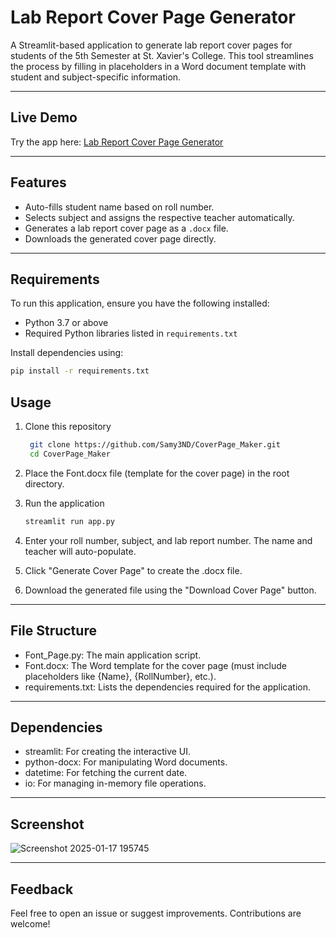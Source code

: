 # Lab Report Cover Page Generator

A Streamlit-based application to generate lab report cover pages for students of the 5th Semester at St. Xavier's College. This tool streamlines the process by filling in placeholders in a Word document template with student and subject-specific information.

---
## Live Demo

Try the app here: [Lab Report Cover Page Generator](https://cpmaker.streamlit.app/)

---
## Features

- Auto-fills student name based on roll number.
- Selects subject and assigns the respective teacher automatically.
- Generates a lab report cover page as a `.docx` file.
- Downloads the generated cover page directly.

---

## Requirements

To run this application, ensure you have the following installed:

- Python 3.7 or above
- Required Python libraries listed in `requirements.txt`

Install dependencies using:

```bash
pip install -r requirements.txt
```
## Usage

 1. Clone this repository

    ```bash
     git clone https://github.com/Samy3ND/CoverPage_Maker.git
     cd CoverPage_Maker
     ```

 2. Place the Font.docx file (template for the cover page) in the root directory.

 3. Run the application
     ```bash
     streamlit run app.py
     ```

 4. Enter your roll number, subject, and lab report number. The name and teacher will auto-populate.

 5. Click "Generate Cover Page" to create the .docx file.

 6. Download the generated file using the "Download Cover Page" button.

---

## File Structure

 - Font_Page.py: The main application script.
 - Font.docx: The Word template for the cover page (must include placeholders like {Name}, {RollNumber}, etc.).
 - requirements.txt: Lists the dependencies required for the application.
   
---

## Dependencies

 - streamlit: For creating the interactive UI.
 - python-docx: For manipulating Word documents.
 - datetime: For fetching the current date.
 - io: For managing in-memory file operations.

---
## Screenshot
![Screenshot 2025-01-17 195745](https://github.com/user-attachments/assets/1cf3ffa3-c032-49c9-a39b-d7bd2f0bb49d)

---
## Feedback
Feel free to open an issue or suggest improvements. Contributions are welcome!
